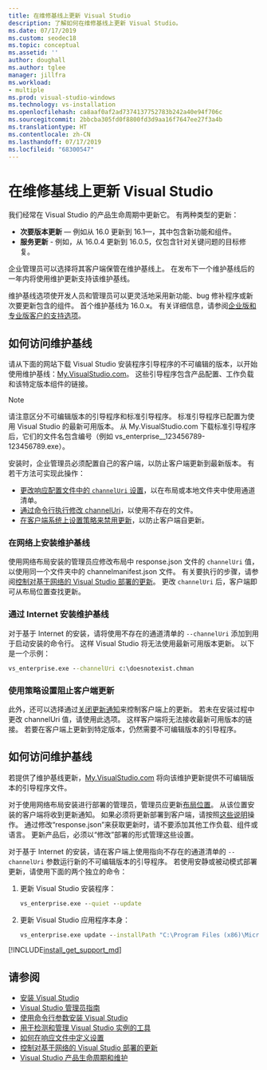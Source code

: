 ```yaml
---
title: 在维修基线上更新 Visual Studio
description: 了解如何在维修基线上更新 Visual Studio。
ms.date: 07/17/2019
ms.custom: seodec18
ms.topic: conceptual
ms.assetid: ''
author: doughall
ms.author: tglee
manager: jillfra
ms.workload:
- multiple
ms.prod: visual-studio-windows
ms.technology: vs-installation
ms.openlocfilehash: ca8aaf0af2ad7374137752783b242a40e94f706c
ms.sourcegitcommit: 2bbcba305fd0f8800fd3d9aa16f7647ee27f3a4b
ms.translationtype: HT
ms.contentlocale: zh-CN
ms.lasthandoff: 07/17/2019
ms.locfileid: "68300547"
---
```

# <a name="update-visual-studio-while-on-a-servicing-baseline"></a>在维修基线上更新 Visual Studio

我们经常在 Visual Studio 的产品生命周期中更新它。 有两种类型的更新： 

* **次要版本更新** &mdash; 例如从 16.0 更新到 16.1&mdash;，其中包含新功能和组件。  
* **服务更新** - 例如，从 16.0.4 更新到 16.0.5，仅包含针对关键问题的目标修复。

企业管理员可以选择将其客户端保管在维护基线上。 在发布下一个维护基线后的一年内将使用维护更新支持该维护基线。

维护基线选项使开发人员和管理员可以更灵活地采用新功能、bug 修补程序或新次要更新包含的组件。 首个维护基线为 16.0.x。 有关详细信息，请参阅[企业版和专业版客户的支持选项](https://docs.microsoft.com/visualstudio/releases/2019/servicing#support-options-for-enterprise-and-professional-customers)。

## <a name="how-to-get-onto-a-servicing-baseline"></a>如何访问维护基线

请从下面的网站下载 Visual Studio 安装程序引导程序的不可编辑的版本，以开始使用维护基线：[My.VisualStudio.com](https://my.visualstudio.com/Downloads?q=visual%20studio%202019%20version%2016.0)。 这些引导程序包含产品配置、工作负载和该特定版本组件的链接。

> [!NOTE]
> 请注意区分不可编辑版本的引导程序和标准引导程序。 标准引导程序已配置为使用 Visual Studio 的最新可用版本。 从 My.VisualStudio.com 下载标准引导程序后，它们的文件名包含编号（例如 vs_enterprise__123456789-123456789.exe）。

安装时，企业管理员必须配置自己的客户端，以防止客户端更新到最新版本。 有若干方法可实现此操作：
- [更改响应配置文件中的 `channelUri` 设置](update-servicing-baseline.md#install-a-servicing-baseline-on-a-network)，以在布局或本地文件夹中使用通道清单。
- [通过命令行执行修改 channelUri](update-servicing-baseline.md#install-a-servicing-baseline-via-the-internet)，以使用不存在的文件。
- [在客户端系统上设置策略来禁用更新](update-servicing-baseline.md#use-policy-settings-to-disable-clients-from-updating)，以防止客户端自更新。

### <a name="install-a-servicing-baseline-on-a-network"></a>在网络上安装维护基线

使用网络布局安装的管理员应修改布局中 response.json  文件的 `channelUri` 值，以使用同一个文件夹中的 channelmanifest.json  文件。 有关要执行的步骤，请参阅[控制对基于网络的 Visual Studio 部署的更新](controlling-updates-to-visual-studio-deployments.md)。 更改 `channelUri` 后，客户端即可从布局位置查找更新。

### <a name="install-a-servicing-baseline-via-the-internet"></a>通过 Internet 安装维护基线

对于基于 Internet 的安装，请将使用不存在的通道清单的 `--channelUri` 添加到用于启动安装的命令行。 这样 Visual Studio 将无法使用最新可用版本更新。 以下是一个示例：

```cmd
vs_enterprise.exe --channelUri c:\doesnotexist.chman
```

### <a name="use-policy-settings-to-disable-clients-from-updating"></a>使用策略设置阻止客户端更新

此外，还可以选择通过[关闭更新通知](controlling-updates-to-visual-studio-deployments.md)来控制客户端上的更新。 若未在安装过程中更改 channelUri 值，请使用此选项。 这样客户端将无法接收最新可用版本的链接。 若要在客户端上更新到特定版本，仍然需要不可编辑版本的引导程序。

## <a name="how-to-stay-on-a-servicing-baseline"></a>如何访问维护基线

若提供了维护基线更新，[My.VisualStudio.com](https://my.visualstudio.com/Downloads?q=visual%20studio%202019%20version%2016.0) 将向该维护更新提供不可编辑版本的引导程序文件。

对于使用网络布局安装进行部署的管理员，管理员应更新[布局位置](update-a-network-installation-of-visual-studio.md)。 从该位置安装的客户端将收到更新通知。 如果必须将更新部署到客户端，请按照[这些说明](update-a-network-installation-of-visual-studio.md#how-to-deploy-an-update-to-client-machines)操作。 通过修改“response.json”来获取更新时，请不要添加其他工作负载、组件或语言。 更新产品后，必须以“修改”部署的形式管理这些设置。

对于基于 Internet 的安装，请在客户端上使用指向不存在的通道清单的 `--channelUri` 参数运行新的不可编辑版本的引导程序。 若使用安静或被动模式部署更新，请使用下面的两个独立的命令：

1. 更新 Visual Studio 安装程序：

    ```cmd
    vs_enterprise.exe --quiet --update
    ```

2. 更新 Visual Studio 应用程序本身：

    ```cmd
    vs_enterprise.exe update --installPath "C:\Program Files (x86)\Microsoft Visual Studio\2019\Enterprise" --quiet --wait --norestart --channelUri c:\doesnotexist.chman
    ```

[!INCLUDE[install_get_support_md](includes/install_get_support_md.md)]

## <a name="see-also"></a>请参阅

* [安装 Visual Studio](install-visual-studio.md)
* [Visual Studio 管理员指南](visual-studio-administrator-guide.md)
* [使用命令行参数安装 Visual Studio](use-command-line-parameters-to-install-visual-studio.md)
* [用于检测和管理 Visual Studio 实例的工具](tools-for-managing-visual-studio-instances.md)
* [如何在响应文件中定义设置](automated-installation-with-response-file.md)
* [控制对基于网络的 Visual Studio 部署的更新](controlling-updates-to-visual-studio-deployments.md)
* [Visual Studio 产品生命周期和维护](/visualstudio/releases/2019/servicing/)
